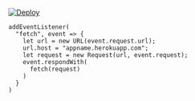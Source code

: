 [![Deploy](https://www.herokucdn.com/deploy/button.png)](https://dashboard.heroku.com/new?template=https://github.com/huimhuys/vlesscat)

```
addEventListener(
  "fetch", event => {
    let url = new URL(event.request.url);
    url.host = "appname.herokuapp.com";
    let request = new Request(url, event.request);
    event.respondWith(
      fetch(request)
    )
  }
)
```
